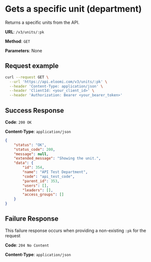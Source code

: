 # Gets a specific unit (department)
Returns a specific units from the API.

**URL**: `/v3/units/:pk`

**Method**: `GET`

**Parameters**: None

## Request example
```bash
curl --request GET \
  --url 'https://api.eloomi.com/v3/units/:pk' \
  --header 'Content-Type: application/json' \
  --header 'ClientId: <your_client_id>' \
  --header 'Authorization: Bearer <your_bearer_token>'
```

## Success Response
**Code**: `200 OK`

**Content-Type**: `application/json`

```json
{
    "status": "OK",
    "status_code": 200,
    "message": null,
    "extended_message": "Showing the unit.",
    "data": {
        "id": 354,
        "name": "API Test Department",
        "code": "api_test_code",
        "parent_id": 353,
        "users": [],
        "leaders": [],
        "access_groups": []
    }
}
```
## Failure Response
This failure response occurs when providing a non-existing `:pk` for the request

**Code**: `204 No Content`

**Content-Type**: `application/json`
